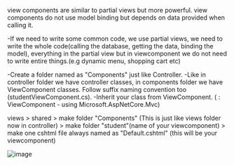 view components are similar to partial views but more powerful. view components do not use model binding but depends on data provided when calling it.

-If we need to write some common code, we use partial views, we need to write the whole code(calling the database, getting the data, binding the model), everything in the partial view
but in viewcomponent we do not need to write entire things.(e.g dynamic menu, shopping cart etc)

-Create a folder named as "Components" just like Controller.
-Like in controller folder we have controller classes, in components folder we have ViewComponent classes. Follow suffix naming convention too (studentViewComponent.cs).
-Inherit your class from ViewComponent. ( : ViewComponent - using Microsoft.AspNetCore.Mvc)

views > shared > make folder "Components" (This is just like views folder now in controller) > make folder "student"(name of your viewcomponent) > make one cshtml file always named as "Default.cshtml" (this will be your viewcomponent)

![image](https://user-images.githubusercontent.com/71166016/170659880-7d166453-1e1c-40b9-b4a9-b59f5a8f38ba.png)
